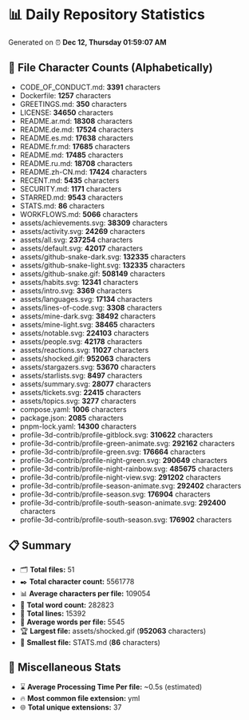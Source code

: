 # 📊 Daily Repository Statistics
Generated on ⏰ **Dec 12, Thursday 01:59:07 AM**

## 📂 File Character Counts (Alphabetically)
- CODE_OF_CONDUCT.md: **3391** characters
- Dockerfile: **1257** characters
- GREETINGS.md: **350** characters
- LICENSE: **34650** characters
- README.ar.md: **18308** characters
- README.de.md: **17524** characters
- README.es.md: **17638** characters
- README.fr.md: **17685** characters
- README.md: **17485** characters
- README.ru.md: **18708** characters
- README.zh-CN.md: **17424** characters
- RECENT.md: **5435** characters
- SECURITY.md: **1171** characters
- STARRED.md: **9543** characters
- STATS.md: **86** characters
- WORKFLOWS.md: **5066** characters
- assets/achievements.svg: **38309** characters
- assets/activity.svg: **24269** characters
- assets/all.svg: **237254** characters
- assets/default.svg: **42017** characters
- assets/github-snake-dark.svg: **132335** characters
- assets/github-snake-light.svg: **132335** characters
- assets/github-snake.gif: **508149** characters
- assets/habits.svg: **12341** characters
- assets/intro.svg: **3369** characters
- assets/languages.svg: **17134** characters
- assets/lines-of-code.svg: **3308** characters
- assets/mine-dark.svg: **38492** characters
- assets/mine-light.svg: **38465** characters
- assets/notable.svg: **224103** characters
- assets/people.svg: **42178** characters
- assets/reactions.svg: **11027** characters
- assets/shocked.gif: **952063** characters
- assets/stargazers.svg: **53670** characters
- assets/starlists.svg: **8497** characters
- assets/summary.svg: **28077** characters
- assets/tickets.svg: **22415** characters
- assets/topics.svg: **3277** characters
- compose.yaml: **1006** characters
- package.json: **2085** characters
- pnpm-lock.yaml: **14300** characters
- profile-3d-contrib/profile-gitblock.svg: **310622** characters
- profile-3d-contrib/profile-green-animate.svg: **292162** characters
- profile-3d-contrib/profile-green.svg: **176664** characters
- profile-3d-contrib/profile-night-green.svg: **290649** characters
- profile-3d-contrib/profile-night-rainbow.svg: **485675** characters
- profile-3d-contrib/profile-night-view.svg: **291202** characters
- profile-3d-contrib/profile-season-animate.svg: **292402** characters
- profile-3d-contrib/profile-season.svg: **176904** characters
- profile-3d-contrib/profile-south-season-animate.svg: **292400** characters
- profile-3d-contrib/profile-south-season.svg: **176902** characters

## 📋 Summary
- 🗂️ **Total files:** 51
- ✒️ **Total character count:** 5561778
- 📊 **Average characters per file:** 109054
- 📝 **Total word count:** 282823
- 🧾 **Total lines:** 15392
- 📐 **Average words per file:** 5545
- 🏆 **Largest file:** assets/shocked.gif (**952063** characters)
- 🥉 **Smallest file:** STATS.md (**86** characters)

## 🌟 Miscellaneous Stats
- ⌛ **Average Processing Time Per file:** ~0.5s (estimated)
- 🔥 **Most common file extension:** yml
- 🌐 **Total unique extensions:** 37
